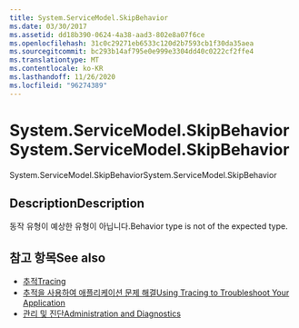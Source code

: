 ```yaml
---
title: System.ServiceModel.SkipBehavior
ms.date: 03/30/2017
ms.assetid: dd18b390-0624-4a38-aad3-802e8a07f6ce
ms.openlocfilehash: 31c0c29271eb6533c120d2b7593cb1f30da35aea
ms.sourcegitcommit: bc293b14af795e0e999e3304dd40c0222cf2ffe4
ms.translationtype: MT
ms.contentlocale: ko-KR
ms.lasthandoff: 11/26/2020
ms.locfileid: "96274389"
---
```

# <a name="systemservicemodelskipbehavior"></a><span data-ttu-id="ca9a4-102">System.ServiceModel.SkipBehavior</span><span class="sxs-lookup"><span data-stu-id="ca9a4-102">System.ServiceModel.SkipBehavior</span></span>

<span data-ttu-id="ca9a4-103">System.ServiceModel.SkipBehavior</span><span class="sxs-lookup"><span data-stu-id="ca9a4-103">System.ServiceModel.SkipBehavior</span></span>  
  
## <a name="description"></a><span data-ttu-id="ca9a4-104">Description</span><span class="sxs-lookup"><span data-stu-id="ca9a4-104">Description</span></span>  

 <span data-ttu-id="ca9a4-105">동작 유형이 예상한 유형이 아닙니다.</span><span class="sxs-lookup"><span data-stu-id="ca9a4-105">Behavior type is not of the expected type.</span></span>  
  
## <a name="see-also"></a><span data-ttu-id="ca9a4-106">참고 항목</span><span class="sxs-lookup"><span data-stu-id="ca9a4-106">See also</span></span>

- [<span data-ttu-id="ca9a4-107">추적</span><span class="sxs-lookup"><span data-stu-id="ca9a4-107">Tracing</span></span>](index.md)
- [<span data-ttu-id="ca9a4-108">추적을 사용하여 애플리케이션 문제 해결</span><span class="sxs-lookup"><span data-stu-id="ca9a4-108">Using Tracing to Troubleshoot Your Application</span></span>](using-tracing-to-troubleshoot-your-application.md)
- [<span data-ttu-id="ca9a4-109">관리 및 진단</span><span class="sxs-lookup"><span data-stu-id="ca9a4-109">Administration and Diagnostics</span></span>](../index.md)

